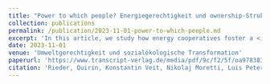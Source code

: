 ```yaml
---
title: "Power to which people? Energiegerechtigkeit und ownership-Strukturen in Energiegenossenschaften"
collection: publications
permalink: /publication/2023-11-01-power-to-which-people.md
excerpt: 'In this article, we study how energy cooperatives foster a <i>just transition</i> in the energy sector based on interviews conducted with members of two cooperatives.'
date: 2023-11-01
venue: 'Umweltgerechtigkeit und sozialökologische Transformation'
paperurl: 'https://www.transcript-verlag.de/media/pdf/9c/f2/5f/oa9783839463253gqgG0YvMXY0dJ.pdf'
citation: 'Rieder, Quirin, Konstantin Veit, Nikolaj Moretti, Luis Peters, Celine Li. (2023). &quot;Power to which people? Energiegerechtigkeit und ownership-Strukturen in Energiegenossenschaften.&quot; <i>Umweltgerechtigkeit und sozialökologische Transformation</i>. Transcript Verlag. 117-144.'
---
```

